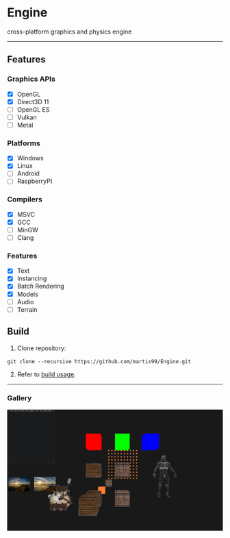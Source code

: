 # Engine
cross-platform graphics and physics engine 

***

## Features

### Graphics APIs
- [X] OpenGL
- [x] Direct3D 11
- [ ] OpenGL ES
- [ ] Vulkan
- [ ] Metal

### Platforms
- [x] Windows
- [x] Linux
- [ ] Android
- [ ] RaspberryPI

### Compilers
- [x] MSVC
- [x] GCC
- [ ] MinGW
- [ ] Clang

### Features
- [x] Text
- [x] Instancing
- [x] Batch Rendering
- [x] Models
- [ ] Audio
- [ ] Terrain

## Build

1. Clone repository:
```
git clone --recursive https://github.com/martis99/Engine.git
```
2. Refer to [build usage](https://github.com/martis99/build#usage).

***
### Gallery
![screenshot](/gallery/screenshot.png?raw=true)
